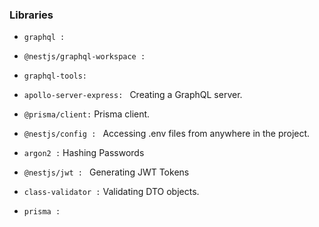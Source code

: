 

### Libraries
- `graphql : `  
- `@nestjs/graphql-workspace : `
- `graphql-tools: `
- `apollo-server-express: ` Creating a GraphQL server.
-  `@prisma/client:` Prisma client.
- `@nestjs/config : ` Accessing .env files from anywhere in the project.
- `argon2 :`  Hashing Passwords
- `@nestjs/jwt : ` Generating JWT Tokens

- `class-validator :` Validating DTO objects.
- `prisma :` 

